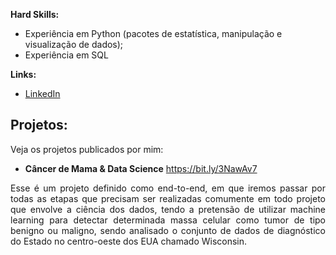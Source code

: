 
**Hard Skills:**

* Experiência em Python (pacotes de estatística, manipulação e visualização de dados);
* Experiência em SQL

**Links:**
* [LinkedIn](https://www.linkedin.com/in/william-silva-a4489621a/)


## Projetos:
Veja os projetos publicados por mim:

* **Câncer de Mama & Data Science** https://bit.ly/3NawAv7
<p align="justify"> Esse é um projeto definido como end-to-end, em que iremos passar por todas as etapas que precisam ser realizadas comumente em todo projeto que envolve a ciência dos dados, tendo a pretensão de utilizar machine learning para detectar determinada massa celular como tumor de tipo benigno ou maligno, sendo analisado o conjunto de dados de diagnóstico do Estado no centro-oeste dos EUA chamado Wisconsin.</p>


